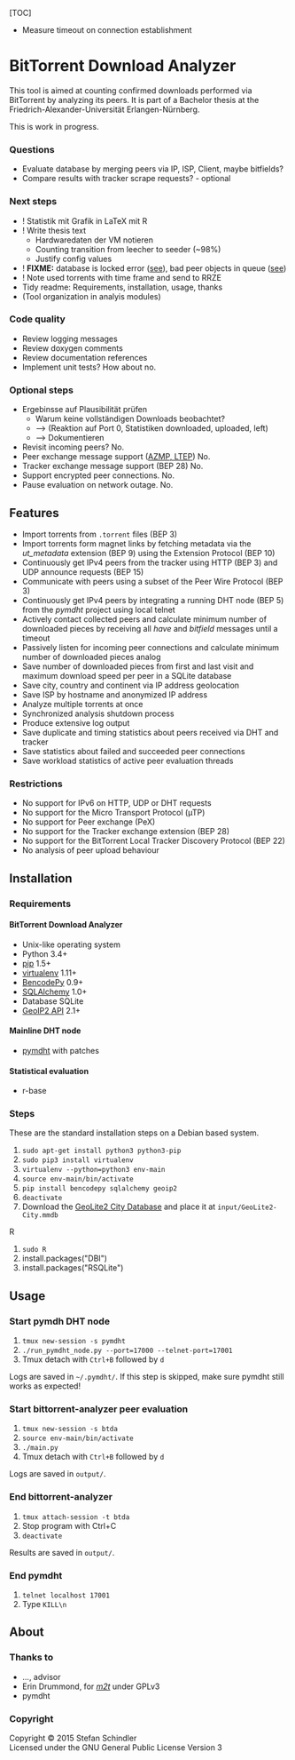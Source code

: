 [TOC]

* Measure timeout on connection establishment

# BitTorrent Download Analyzer
This tool is aimed at counting confirmed downloads performed via BitTorrent by analyzing its peers. It is part of a Bachelor thesis at the Friedrich-Alexander-Universität Erlangen-Nürnberg.

This is work in progress.

### Questions
* Evaluate database by merging peers via IP, ISP, Client, maybe bitfields?
* Compare results with tracker scrape requests? - optional

### Next steps
* ! Statistik mit Grafik in LaTeX mit R
* ! Write thesis text
    * Hardwaredaten der VM notieren
    * Counting transition from leecher to seeder (~98%)
    * Justify config values
* ! **FIXME:** database is locked error ([see](output/2015-05-13_16-03-21_faui1-246_crit.log)), bad peer objects in queue ([see](output/2015-05-13_16-03-21_faui1-246.log))
* ! Note used torrents with time frame and send to RRZE
* Tidy readme: Requirements, installation, usage, thanks
* (Tool organization in analyis modules)

### Code quality
* Review logging messages
* Review doxygen comments
* Review documentation references
* Implement unit tests? How about no.

### Optional steps
* Ergebinsse auf Plausibilität prüfen
    * Warum keine vollständigen Downloads beobachtet?
    * --> (Reaktion auf Port 0, Statistiken downloaded, uploaded, left)
    * --> Dokumentieren
* Revisit incoming peers? No.
* Peer exchange message support ([AZMP, LTEP](https://wiki.theory.org/BitTorrentPeerExchangeConventions)) No.
* Tracker exchange message support (BEP 28) No.
* Support encrypted peer connections. No.
* Pause evaluation on network outage. No.

## Features
* Import torrents from `.torrent` files (BEP 3)
* Import torrents form magnet links by fetching metadata via the *ut_metadata* extension (BEP 9) using the Extension Protocol (BEP 10)
* Continuously get IPv4 peers from the tracker using HTTP (BEP 3) and UDP announce requests (BEP 15)
* Communicate with peers using a subset of the Peer Wire Protocol (BEP 3)
* Continuously get IPv4 peers by integrating a running DHT node (BEP 5) from the *pymdht* project using local telnet
* Actively contact collected peers and calculate minimum number of downloaded pieces by receiving all *have* and *bitfield* messages until a timeout
* Passively listen for incoming peer connections and calculate minimum number of downloaded pieces analog
* Save number of downloaded pieces from first and last visit and maximum download speed per peer in a SQLite database
* Save city, country and continent via IP address geolocation
* Save ISP by hostname and anonymized IP address
* Analyze multiple torrents at once
* Synchronized analysis shutdown process
* Produce extensive log output
* Save duplicate and timing statistics about peers received via DHT and tracker
* Save statistics about failed and succeeded peer connections
* Save workload statistics of active peer evaluation threads

### Restrictions
* No support for IPv6 on HTTP, UDP or DHT requests
* No support for the Micro Transport Protocol (µTP)
* No support for Peer exchange (PeX)
* No support for the Tracker exchange extension (BEP 28)
* No support for the BitTorrent Local Tracker Discovery Protocol (BEP 22)
* No analysis of peer upload behaviour

## Installation
### Requirements
#### BitTorrent Download Analyzer
* Unix-like operating system
* Python 3.4+
* [pip](https://pip.pypa.io/) 1.5+
* [virtualenv](https://virtualenv.pypa.io/) 1.11+
* [BencodePy](https://github.com/eweast/BencodePy) 0.9+
* [SQLAlchemy](http://www.sqlalchemy.org/) 1.0+
* Database SQLite
* [GeoIP2 API](https://pypi.python.org/pypi/geoip2) 2.1+

#### Mainline DHT node
* [pymdht](https://github.com/rauljim/pymdht) with patches

#### Statistical evaluation
* r-base

### Steps
These are the standard installation steps on a Debian based system.

1. `sudo apt-get install python3 python3-pip`
2. `sudo pip3 install virtualenv`
3. `virtualenv --python=python3 env-main`
4. `source env-main/bin/activate`
5. `pip install bencodepy sqlalchemy geoip2`
6. `deactivate`
7. Download the [GeoLite2 City Database](http://dev.maxmind.com/geoip/geoip2/geolite2/#Downloads) and place it at `input/GeoLite2-City.mmdb`

R

1. `sudo R`
2. install.packages("DBI")
3. install.packages("RSQLite")

## Usage
### Start pymdh DHT node
1. `tmux new-session -s pymdht`
2. `./run_pymdht_node.py --port=17000 --telnet-port=17001`
3. Tmux detach with `Ctrl+B` followed by `d`

Logs are saved in `~/.pymdht/`. If this step is skipped, make sure pymdht still works as expected!

### Start bittorrent-analyzer peer evaluation
1. `tmux new-session -s btda`
2. `source env-main/bin/activate`
3. `./main.py`
4. Tmux detach with `Ctrl+B` followed by `d`

Logs are saved in `output/`.

### End bittorrent-analyzer
1. `tmux attach-session -t btda`
2. Stop program with Ctrl+C
3. `deactivate`

Results are saved in `output/`.

### End pymdht
1. `telnet localhost 17001`
2. Type `KILL\n`

## About
### Thanks to
* ..., advisor
* Erin Drummond, for *[m2t](https://github.com/erindru/m2t/tree/75b457e65d71b0c42afdc924750448c4aaeefa0b)* under GPLv3
* pymdht

### Copyright
Copyright © 2015 Stefan Schindler  
Licensed under the GNU General Public License Version 3
